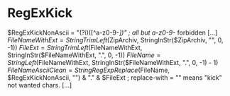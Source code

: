 # RegExKick
$RegExKickNonAscii = "(?i)([^a-z0-9-_])" ; all but a-z0-9-_ forbidden  [...] $FileNameWithExt = StringTrimLeft($ZipArchiv, StringInStr($ZipArchiv, "\", 0, -1)) $FileExt = StringTrimLeft($FileNameWithExt, StringInStr($FileNameWithExt, ".", 0, -1)) $FileName = StringLeft($FileNameWithExt, StringInStr($FileNameWithExt, ".", 0, -1) - 1) $FileNameAsciiClean = StringRegExpReplace($FileName, $RegExKickNonAscii, "") &amp; "." &amp; $FileExt ; replace-with = "" means "kick" not wanted chars. [...]

